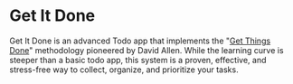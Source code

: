 # Get It Done

Get It Done is an advanced Todo app that implements the "[Get Things Done](https://gettingthingsdone.com/)" methodology pioneered by David Allen. While the learning curve is steeper than a basic todo app, this system is a proven, effective, and stress-free way to collect, organize, and prioritize your tasks.
